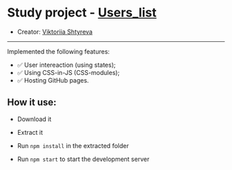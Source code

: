 # Study project - [Users_list](https://victoriiashtyreva.github.io/users_list/)

* Creator: [Viktoriia Shtyreva](https://github.com/VictoriiaShtyreva)
_____
Implemented the following features:
- :white_check_mark: User intereaction (using states);
- :white_check_mark: Using CSS-in-JS (CSS-modules);
- :white_check_mark: Hosting GitHub pages.

## How it use:

- Download it

- Extract it

- Run `npm install` in the extracted folder

- Run `npm start` to start the development server
